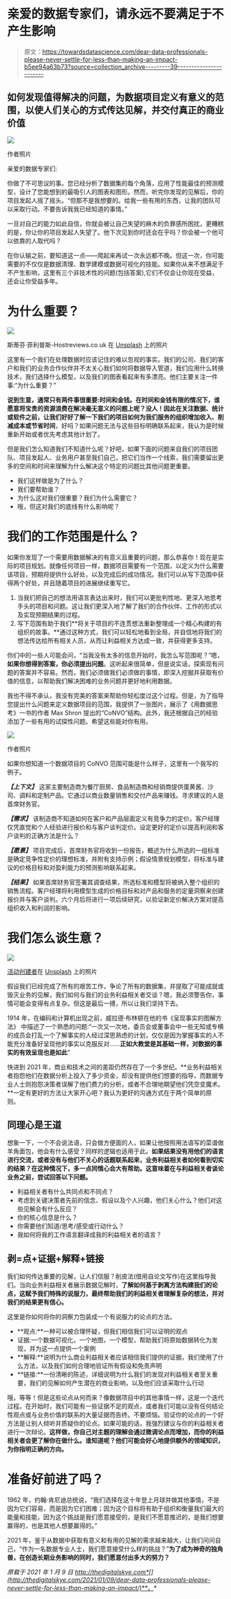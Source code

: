 # 亲爱的数据专家们，请永远不要满足于不产生影响

> 原文：<https://towardsdatascience.com/dear-data-professionals-please-never-settle-for-less-than-making-an-impact-b5ee94a63b73?source=collection_archive---------39----------------------->

## 如何发现值得解决的问题，为数据项目定义有意义的范围，以使人们关心的方式传达见解，并交付真正的商业价值

![](img/64c7f276e9d0118f8aa452eaca4d1640.png)

作者照片

亲爱的数据专家们:

你做了不可思议的事。您已经分析了数据集的每个角落，应用了性能最佳的预测模型，设计了您能想到的最吸引人的图表和图形。然而，听完你发现的见解后，你的项目发起人摇了摇头。“但那不是我想要的。给我一些有用的东西，让我的团队可以采取行动。不要告诉我我已经知道的事情。”

一旦对自己的能力如此自信，你就会被让自己失望的麻木的负罪感所困扰，更糟糕的是，你让你的项目发起人失望了。他下次见到你时还会在乎吗？你会被一个他可以依靠的人取代吗？

在你认输之前，要知道这一点——爬起来再试一次永远都不晚。但这一次，你可能需要的不仅仅是数据清理、数学建模或数据可视化的技能。如果你从来不想满足于不产生影响，这里有三个非技术性的问题(包括答案),它们不仅会让你现在受益，还会让你受益多年。

# 为什么重要？

![](img/abb13721b9a8545090a193920ca17ab1.png)

斯蒂芬·菲利普斯-Hostreviews.co.uk 在 [Unsplash](https://unsplash.com/s/photos/data?utm_source=unsplash&utm_medium=referral&utm_content=creditCopyText) 上的照片

这里有一个我们在处理数据时应该记住的难以忽视的事实。我们的公司、我们的客户和我们的业务合作伙伴并不太关心我们如何将数据导入管道，我们应用什么转换技术，我们选择什么模型，以及我们的图表看起来有多漂亮。他们主要关注一件事:“为什么重要？”

**说到生意，通常只有两件事很重要:时间和金钱。**在时间和金钱有限的情况下，谁愿意将宝贵的资源浪费在解决毫无意义的问题上呢？没人！因此**在关注数据、统计或软件之前，让我们好好了解一下我们的项目如何为我们服务的组织增加收入、削减成本或节省时间**，好吗？如果问题无法与这些目标明确联系起来，我认为是时候重新开始或者优先考虑其他计划了。

但是我们怎么知道我们不知道什么呢？好吧，如果下面的问题来自我们的项目团队、项目发起人、业务用户甚至我们自己，把它们当作一个线索，我们需要留出更多的空间和时间来理解为什么解决这个特定的问题比其他问题更重要。

*   我们这样做是为了什么？
*   我们要帮助谁？
*   为什么这对我们很重要？我们为什么需要它？
*   哦，但这对我们的底线有什么影响呢？

# 我们的工作范围是什么？

如果你发现了一个需要用数据解决的有意义且重要的问题，那么恭喜你！现在是实际的项目规划。就像任何项目一样，数据项目需要有一个范围，以定义为什么需要该项目，预期将提供什么好处，以及完成后的成功情况。我们可以从写下范围中获得两个好处，并且随着项目的进展继续重写它。

1.  当我们把自己的想法用语言表达出来时，我们可以更批判性地、更深入地思考手头的项目和问题。这让我们更深入地了解了我们的合作伙伴、工作的形式以及实现预期结果的过程。
2.  写下范围有助于我们**将关于项目的不连贯想法重新整理成一个精心构建的有组织的故事。**通过这种方式，我们可以轻松地看到全局，并自信地将我们的想法传达给所有相关人员，从而让利益相关方达成一致，并获得更多支持。

你们中的一些人可能会问，“当我没有太多的信息开始时，我怎么写范围呢？”嗯，**如果你想得到答案，你必须提出问题**。这听起来很简单，但是说实话，探索现有问题的答案并不容易。然而，我们必须做我们必须做的事情，即深入挖掘并获取有价值的信息，以帮助我们解决困难的业务问题并更好地利用数据。

我也不得不承认，我没有完美的答案来帮助你轻松度过这个过程。但是，为了指导您提出什么问题来定义数据项目的范围，我提供了一张图片，展示了《用数据思考》一书的作者 Max Shron 提出的“CoNVO”结构。此外，我还根据自己的经验添加了一些有用的试探性问题。希望这些能对你有用。

![](img/cfd6a532c5e3c6170bded9d842ffb4da.png)

作者照片

如果你想知道一个数据项目的 CoNVO 范围可能是什么样子，这里有一个我写的例子。

***【上下文】*** 这家主要制造商为餐厅厨房、食品制造商和经销商提供蛋黄酱、沙司、调料和定制产品。它通过以商业数量销售和交付产品来赚钱。寻求建议的人是首席财务官。

***【需求】*** 该制造商不知道如何在客户和产品层面定义有竞争力的定价。客户经理仅凭直觉和个人经验进行报价和与客户谈判定价。设定更好的定价以提高利润和客户谈判的正确方法是什么？

***【愿景】*** 项目完成后，首席财务官将收到一份报告，概述为什么所选的一组标准是确定竞争性定价的理想标准，并附有支持示例；假设情景规划模型，将标准与建议的价格目标和对盈利能力的预测影响联系起来。

***【结果】*** 如果首席财务官签署其调查结果，所选标准和模型将被纳入整个组织的销售流程。客户经理将利用模型生成的价格目标和对产品和服务的定量洞察来创建报价并与客户谈判。六个月后将进行一项后续研究，以验证新定价解决方案对提高组织收入和利润的影响。

# 我们怎么谈生意？

![](img/0df28884c67306582144f1e082c50e34.png)

[活动创建者](https://unsplash.com/@campaign_creators?utm_source=unsplash&utm_medium=referral&utm_content=creditCopyText)在 [Unsplash](https://unsplash.com/s/photos/presentation?utm_source=unsplash&utm_medium=referral&utm_content=creditCopyText) 上的照片

假设我们已经完成了所有的艰苦工作，争论了所有的数据集，并提取了可能成就或毁灭业务的见解，我们如何与我们的业务利益相关者交谈？嗯，我必须警告你，事情可能会变得有点复杂。但这是最后一搏，所以让我们坚持下去。

1914 年，在编码和计算机出现之前，威拉德·布林顿在他的书《呈现事实的图解方法》 中描述了一个熟悉的问题:“一次又一次地，委员会或董事会中一些无知或专横的成员会打乱一个了解事实的人经过深思熟虑的计划，仅仅是因为掌握事实的人不能充分准备好呈现他的事实以克服反对……**正如大教堂是其基础一样，对数据的事实的有效呈现也是如此**”

快进到 2021 年，商业和技术之间的差距仍然存在了一个多世纪。**业务利益相关者抱怨他们在数据分析上投入了多少资金，却没有提供他们想要的指导，而数据专业人士则抱怨决策者误解了他们费力的分析，或者不合理地期望他们凭空变魔术。**一定有更好的方法让大家开心吧？我认为更好的沟通方式在于两个简单的原则。

## 同理心是王道

想象一下，一个不会说法语，只会做方便面的人，如果让他按照用法语写的菜谱做羊角面包，他会有什么感受？同样的逻辑也适用于此。**如果结果没有用他们的语言进行交流，或者没有与他们不关心的话题联系起来，业务利益相关者如何看到切实的结果？在这种情况下，多一点同情心会大有帮助。这意味着在与利益相关者谈论业务之前，尝试回答以下问题。**

*   利益相关者有什么共同点和不同点？
*   考虑到关键决策者先前的信念、假设以及个人兴趣，他们关心什么？他们对这些见解会有什么反应？
*   你的核心信息是什么？
*   你需要他们知道/思考/感受或行动什么？
*   我如何将我的工作语言翻译成我的利益相关者的语言？

## 剥=点+证据+解释+链接

我们如何传达重要的见解，让人们信服？削皮法(借用自论文写作)在这里指导我们。当向业务利益相关者展示数据见解时，**了解如何基于剥离方法构建我们的论点，这赋予我们特殊的说服力，最终帮助我们的利益相关者理解复杂的想法，并对我们的结果更有信心。**

这里是你如何将你的洞察力包装成一个有说服力的论点的方法。

*   **观点:**一种可以被合理怀疑，但我们相信我们可以证明的观点
*   证据:一个数据可视化，一个地图，一个模型，帮助我们将原始数据转化为发现，并为这一点提供一个案例
*   **解释:**说明为什么商业利益相关者应该相信我们提供的证据，我们使用了什么方法，以及我们如何合理地验证所有假设和免责声明
*   **链接:**一份清晰的陈述，详细说明为什么我们的发现对利益相关者至关重要，我们的见解如何产生潜在的商业影响，以及他们应该采取什么行动

哦，等等！但是这些论点从何而来？像数据项目中的其他事情一样，这是一个迭代过程。在开始时，我们可能有一些证据不足的观点，或者我们可能以没有任何结论性观点或与业务价值的联系的大量证据而告终。不要烦恼。验证你的论点的一个好方法是让别人倾听并质疑你的论点。如果可能的话，我强烈建议与你的利益相关者进行一次辩论。**这样做，你自己对主题的理解会通过微调论点而增加，而你的利益相关者会更了解你在做什么。谁知道呢？他们可能会好心地提供额外的领域知识，为你指明正确的方向。**

# 准备好前进了吗？

1962 年，约翰·肯尼迪总统说，“我们选择在这十年登上月球并做其他事情，不是因为它们容易，而是因为它们困难；因为这个目标将有助于组织和衡量我们最大的能量和技能，因为这个挑战是我们愿意接受的，是我们不愿意推迟的，是我们想要赢得的，也是其他人想要赢得的。”

2021 年，鉴于从数据中获取有意义和有用的见解的需求越来越大，让我们问问自己，“作为一名数据专业人士，我们愿意接受什么样的挑战？”**为了成为神奇的独角兽，在创造长期业务影响的同时，我们愿意付出多大的努力？**

*原载于 2021 年 1 月 9 日 http://thedigitalskye.com*[](http://thedigitalskye.com/2021/01/09/dear-data-professionals-please-never-settle-for-less-than-making-an-impact/)**。**